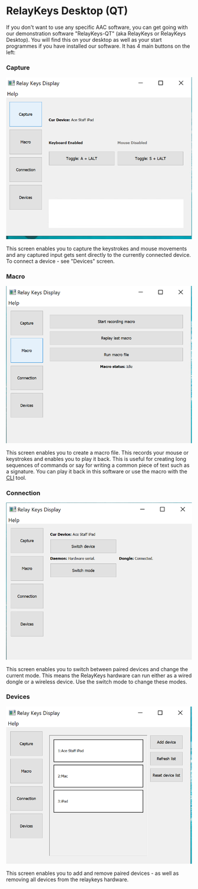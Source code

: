 # RelayKeys Desktop (QT)

If you don't want to use any specific AAC software, you can get going with our demonstration software "RelayKeys-QT" (aka RelayKeys or RelayKeys Desktop). You will find this on your desktop as well as your start programmes if you have installed our software. It has 4 main buttons on the left:

### Capture

![](<../.gitbook/assets/Screenshot 2022-07-26 at 20.07.33.png>)

This screen enables you to capture the keystrokes and mouse movements and any captured input gets sent directly to the currently connected device. To connect a device - see "Devices" screen.

### Macro

![](<../.gitbook/assets/Screenshot 2022-07-26 at 20.08.09.png>)

This screen enables you to create a macro file. This records your mouse or keystrokes and enables you to play it back. This is useful for creating long sequences of commands or say for writing a common piece of text such as a signature. You can play it back in this software or use the macro with the [CLI](relaykeys-cli.md#command-f-file.txt-macro) tool.

### Connection

![](<../.gitbook/assets/Screenshot 2022-07-26 at 20.08.16.png>)

This screen enables you to switch between paired devices and change the current mode. This means the RelayKeys hardware can run either as a wired dongle or a wireless device. Use the switch mode to change these modes.

### Devices

![](<../.gitbook/assets/Screenshot 2022-07-26 at 20.08.26.png>)

This screen enables you to add and remove paired devices - as well as removing all devices from the relaykeys hardware.
